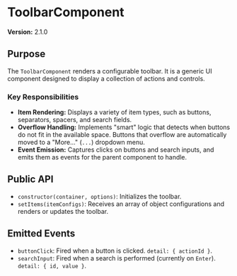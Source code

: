 # ToolbarComponent

**Version:** 2.1.0

## Purpose

The `ToolbarComponent` renders a configurable toolbar. It is a generic UI component designed to display a collection of actions and controls.

### Key Responsibilities

- **Item Rendering:** Displays a variety of item types, such as buttons, separators, spacers, and search fields.
- **Overflow Handling:** Implements "smart" logic that detects when buttons do not fit in the available space. Buttons that overflow are automatically moved to a "More..." (`...`) dropdown menu.
- **Event Emission:** Captures clicks on buttons and search inputs, and emits them as events for the parent component to handle.

## Public API

- `constructor(container, options)`: Initializes the toolbar.
- `setItems(itemConfigs)`: Receives an array of object configurations and renders or updates the toolbar.

## Emitted Events

- `buttonClick`: Fired when a button is clicked. `detail: { actionId }`.
- `searchInput`: Fired when a search is performed (currently on `Enter`). `detail: { id, value }`.